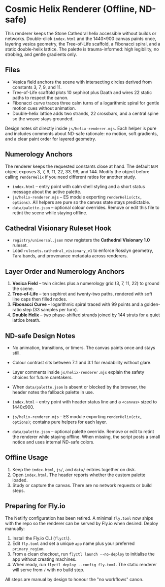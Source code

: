# Cosmic Helix Renderer (Offline, ND-safe)

This renderer keeps the Stone Cathedral helix accessible without builds or networks. Double-click `index.html` and the 1440×900 canvas paints once, layering vesica geometry, the Tree-of-Life scaffold, a Fibonacci spiral, and a static double-helix lattice. The palette is trauma-informed: high legibility, no strobing, and gentle gradients only.

## Files

- Vesica field anchors the scene with intersecting circles derived from constants 3, 7, 9, and 11.
- Tree-of-Life scaffold plots 10 sephirot plus Daath and wires 22 static paths to respect the canon.
- Fibonacci curve traces three calm turns of a logarithmic spiral for gentle motion cues without animation.
- Double-helix lattice adds two strands, 22 crossbars, and a central spine so the weave stays grounded.

Design notes sit directly inside `js/helix-renderer.mjs`. Each helper is pure and includes comments about ND-safe rationale: no motion, soft gradients, and a clear paint order for layered geometry.

## Numerology Anchors

The renderer keeps the requested constants close at hand. The default `NUM` object exposes 3, 7, 9, 11, 22, 33, 99, and 144. Modify the object before calling `renderHelix` if you need different ratios for another study.

- `index.html` – entry point with calm shell styling and a short status message about the active palette.
- `js/helix-renderer.mjs` – ES module exporting `renderHelix(ctx, options)`. All helpers are pure so the canvas state stays predictable.
- `data/palette.json` – optional colour overrides. Remove or edit this file to retint the scene while staying offline.

## Cathedral Visionary Ruleset Hook


- `registry/universal.json` now registers the **Cathedral Visionary 1.0** ruleset.
- Load `rulesets.cathedral_visionary_v1` to enforce Rosslyn geometry, Tara bands, and provenance metadata across renderers.

## Layer Order and Numerology Anchors

1. **Vesica Field** – twin circles plus a numerology grid (3, 7, 11, 22) to ground the scene.
2. **Tree-of-Life** – ten sephirot and twenty-two paths, rendered with soft line caps then filled nodes.
3. **Fibonacci Curve** – logarithmic spiral traced with 99 points and a golden-ratio step (33 samples per turn).
4. **Double Helix** – two phase-shifted strands joined by 144 struts for a quiet lattice breath.

## ND-safe Design Notes

- No animation, transitions, or timers. The canvas paints once and stays still.
- Colour contrast sits between 7:1 and 3:1 for readability without glare.
- Layer comments inside `js/helix-renderer.mjs` explain the safety choices for future caretakers.
- When `data/palette.json` is absent or blocked by the browser, the header notes the fallback palette in use.


- `index.html` – entry point with header status line and a `<canvas>` sized to 1440x900.
- `js/helix-renderer.mjs` – ES module exporting `renderHelix(ctx, options)`; contains pure helpers for each layer.
- `data/palette.json` – optional palette override. Remove or edit to retint the renderer while staying offline. When missing, the script posts a small notice and uses internal ND-safe colors.

## Offline Usage

1. Keep the `index.html`, `js/`, and `data/` entries together on disk.
2. Open `index.html`. The header reports whether the custom palette loaded.
3. Study or capture the canvas. There are no network requests or build steps.

## Preparing for Fly.io

The Netlify configuration has been retired. A minimal `fly.toml` now ships with the repo so the renderer can be served by Fly.io when desired. Deploy manually:

1. Install the Fly.io CLI (`flyctl`).
2. Edit `fly.toml` and set a unique `app` name plus your preferred `primary_region`.
3. From a clean checkout, run `flyctl launch --no-deploy` to initialise the app without creating machines.
4. When ready, run `flyctl deploy --config fly.toml`. The static renderer will serve from `/` with no build step.

All steps are manual by design to honour the "no workflows" canon.
